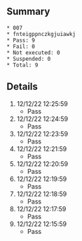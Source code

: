 ## Summary
	* 007
	* fnteigppnczkgjuiawkj
	* Pass: 9
	* Fail: 0
	* Not executed: 0
	* Suspended: 0
	* Total: 9
## Details
1. 12/12/22 12:25:59
	* Pass
2. 12/12/22 12:24:59
	* Pass
3. 12/12/22 12:23:59
	* Pass
4. 12/12/22 12:21:59
	* Pass
5. 12/12/22 12:20:59
	* Pass
6. 12/12/22 12:19:59
	* Pass
7. 12/12/22 12:18:59
	* Pass
8. 12/12/22 12:17:59
	* Pass
9. 12/12/22 12:15:59
	* Pass
